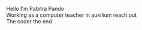 Hello I'm Pabitra Pando 
<br> 
Working as a computer teacher in auxilium reach out 
<br>
The coder 
the end 
